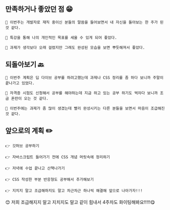 ## 만족하거나 좋았던 점 😁

	🔸 이번주는 개발자로 재직 중이신 분들의 말씀을 들어보면서 내 자신을 돌아보는 한 주가 된 것 같다.
    
    🔸 특강을 통해 나의 개인적인 목표를 세울 수 있게 되어 좋았다.
    
    🔸 과제가 생각보다 오래 걸렸지만 그래도 완성된 모습을 보면 뿌듯해져서 좋았다.

## 되돌아보기 🔙
	🔹 이번주 계획은 딥 다이브 공부를 하려고했는데 과제나 CSS 정리를 좀 하다 보니까 주말이 끝나가고 있었다.
    
    🔹 자격증 시험도 신청해서 공부를 해야하는데 지금 하고 있는 공부 하기도 벅차다 보니까 조금 혼란이 오는 것 같다.
    
    🔹 이번주에는 과제가 좀 많이 생겼는데 빨리 완성시키는 다른 분들을 보면서 마음이 조급해진 것 같다.
    
## 앞으로의 계획 ✏️
	👉 깃허브 공부하기
    
    👉 자바스크립트 들어가기 전에 CSS 개념 머릿속에 정리하기
    
    👉 저녁에 수업 끝나고 산책나가기
    
    👉 CSS 작성한 부분 반응형도 공부해서 추가해보기
    
    👉 지치지 말고 조급해하지도 말고 차근차근 하나씩 해결해 앞으로 나아가자!!!
    
😊 저희 조급해지지 말고 지치지도 말고 같이 힘내서 4주차도 화이팅해봐요!!!!!😋